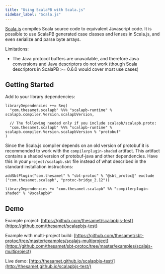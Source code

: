 ```yaml
---
title: "Using ScalaPB with Scala.js"
sidebar_label: "Scala.js"
---
```


[Scala.js](http://scala-js.org) compiles Scala source code to equivalent
Javascript code.  It is possible to use ScalaPB generated case classes and
lenses in Scala.js, and even serialize and parse byte arrays.

Limitations:

- The Java protocol buffers are unavailable, and therefore Java conversions
  and Java descriptors do not work (though Scala descriptors in ScalaPB >=
  0.6.0 would cover most use cases)

## Getting Started

Add to your library dependencies:

    libraryDependencies ++= Seq(
      "com.thesamet.scalapb" %%% "scalapb-runtime" % scalapb.compiler.Version.scalapbVersion,

      // The following needed only if you include scalapb/scalapb.proto:
      "com.thesamet.scalapb" %%% "scalapb-runtime" % scalapb.compiler.Version.scalapbVersion % "protobuf"
    )

Since the Scala.js compiler depends on an old version of protobuf it is
recommended to work with the `compilerplugin-shaded` artifact. This artifact contains a shaded version of protobuf-java and other dependencies. Have
this in your `project/scalapb.sbt` file instead of what described in the
standard installation instructions:

    addSbtPlugin("com.thesamet" % "sbt-protoc" % "@sbt_protoc@" exclude ("com.thesamet.scalapb", "protoc-bridge_2.12"))

    libraryDependencies += "com.thesamet.scalapb" %% "compilerplugin-shaded" % "@scalapb@"

## Demo

Example project: [https://github.com/thesamet/scalapbjs-test](https://github.com/thesamet/scalapbjs-test)

Example with multi-project build: [https://github.com/thesamet/sbt-protoc/tree/master/examples/scalajs-multiproject](https://github.com/thesamet/sbt-protoc/tree/master/examples/scalajs-multiproject)

Live demo: [http://thesamet.github.io/scalapbjs-test/](http://thesamet.github.io/scalapbjs-test/)

